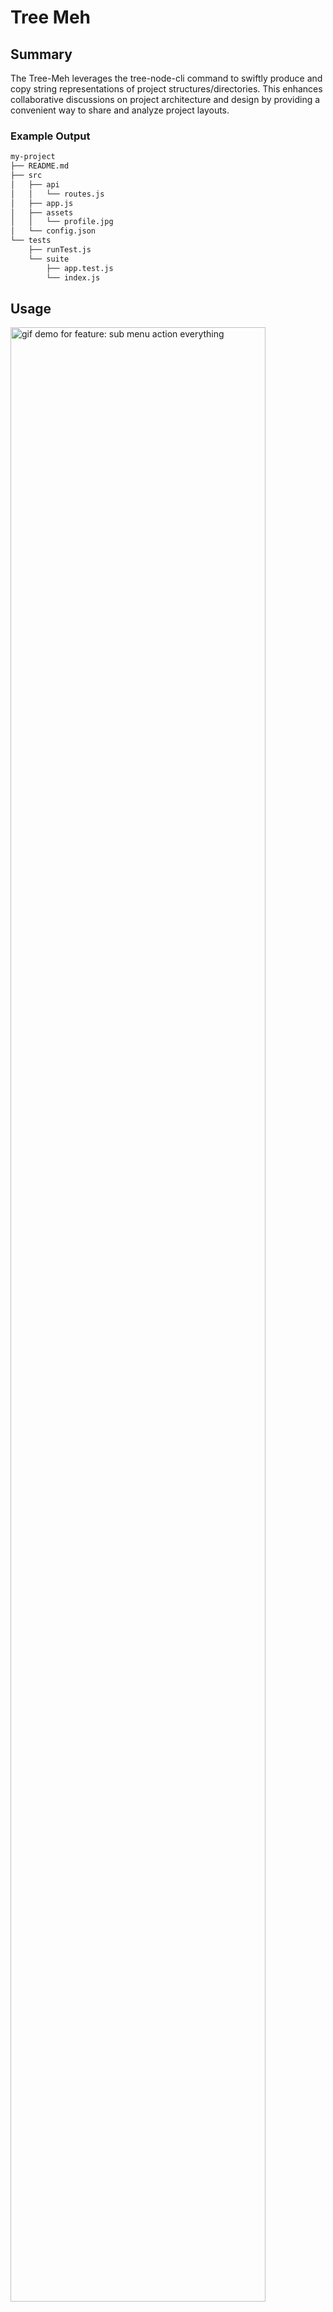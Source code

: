 # Tree Meh

## Summary

The Tree-Meh leverages the tree-node-cli command to swiftly produce and copy string representations of project structures/directories. This enhances collaborative discussions on project architecture and design by providing a convenient way to share and analyze project layouts.  

### Example Output
```bash
my-project
├── README.md
├── src
│   ├── api
│   │   └── routes.js
│   ├── app.js
│   ├── assets
│   │   └── profile.jpg
│   └── config.json
└── tests
    ├── runTest.js
    └── suite
        ├── app.test.js
        └── index.js
```

## Usage

<img src="https://jtroussard.github.io/static-site/http-1692229795084.gif" alt="gif demo for feature: sub menu action everything" width="90%">

1. Install the "Tree-Meh" extension from the Visual Studio Code Marketplace.

2. Navigate to the Explorer view and right-click on a directory within your project.

3. Select "Generate Project Tree" from the context menu.

4. The extension will generate a tree representation of the directory structure and copy it to your clipboard.

5. Paste the copied tree wherever you need.

## Features

1. **Generate Tree**: Right-click on any directory in the Explorer and choose "Generate Project Tree" from the context menu. This action triggers the extension to create a visual representation of the directory structure and copies it to your clipboard.

1. **Generate Tree Less Dependency Directories**: Right-click on any directory in the Explorer and choose "Less Dependency Directories" from the context menu. This action triggers the extension to create a visual representation of the directory structure less the often unecessary and large dependency directories (venv, node_modules, etc.) and copies it to your clipboard.

## Example Use Cases

- **AI-Assisted Analysis**: Engage with AI assistants like ChatGPT to pitch your refactor or design ideas. Share the tree with AI to get insights, suggestions, and analysis.

- **Documentation After Refactoring**: Whether your project coding convention calls for a project directory representation in the docs or you're maintaining a legacy project, it can be a real pain to update these diagrams by hand. Even if leveraging the terminal command, the process of getting that output from a terminal into a README file can drive anyone bonkers. Now in two clicks and a paste you can update the docuemntation seemlessly!

## Extension Settings

Configuration settings coming soon.

<!-- ## Known Issues -->

## Release Notes

### 1.6.0

DEVELOPER ENHANCEMENT: Adds test and publishing automation

### 1.5.0

Windows path compatibility

### 1.2.0

Adds new context option to copy tree less dependency directories. (ex. node_modules/, venv/)

### 1.0.0

Initial production release of Tree Meh directory tree copy utility.

## Development Setup

To work on the Tree-Meh extension on your local machine, follow these steps:

1. **Clone the Repository**:
Open a terminal and navigate to the directory where you want to clone the extension's repository. Then, run the following command:

`git clone git@github.com:jtroussard/tree-meh.git`

2. **Navigate to the Extension's Directory**:
Change your working directory to the newly cloned repository:

`cd tree-meh`

3. **Install Dependencies**:
Use npm to install the required dependencies for the extension. Run the following command:

`npm install`

This command will download and install the dependencies mentioned in the `package.json` file.

4. **Start Development**:
Now that the dependencies are installed, you can start developing the extension. Open the cloned repository in Visual Studio Code:

`code .`

### Testing

During development, you might need to test your extension. Use the following command to build the extension:

`npm test`

You can then test your extension within Visual Studio Code by pressing `F5`, make sure your focus is set on the `extensions.js` file.

## Feedback/Support

We value your feedback! If you encounter any issues or have suggestions for improvement, please feel free to [raise an issue on GitHub](https://github.com/jtroussard/tree-meh).

## LICENSE

This extension is released under the [MIT License](https://github.com/jtroussard/tree-meh/blob/main/LICENSE).

